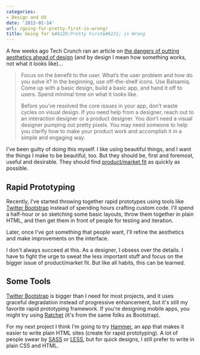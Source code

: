```yaml
---
categories:
- Design and UX
date: '2013-01-14'
url: /going-for-pretty-first-is-wrong/
title: Going for &#8220;Pretty First&#8221; is Wrong
---
```


A few weeks ago Tech Crunch ran an article on <a href="http://techcrunch.com/2012/11/24/a-designers-take-on-app-development-pretty-first-is-wrong/">the dangers of putting aesthetics ahead of design</a> (and by design I mean how something works, not what it looks like)...

<blockquote>Focus on the benefit to the user. What’s the user problem and how do you solve it? In the beginning, use off-the-shelf icons. Use Balsamiq. Come up with a basic design, build a basic app, and hand it off to users. Spend minimal time on what it looks like.

Before you’ve resolved the core issues in your app, don’t waste cycles on visual design. If you need help from a designer, reach out to an interaction designer or a product designer. You don’t need a visual designer pumping out pretty pixels. You may need someone to help you clarify how to make your product work and accomplish it in a simple and engaging way.</blockquote>

I've been guilty of doing this myself. I like using beautiful things, and I want the things I make to be beautiful, too. But they should be, first and foremost, useful and desirable. They should find <a href="http://pmarchive.com/guide_to_startups_part4">product/market fit</a> as quickly as possible.
<!--more-->
<h2>Rapid Prototyping</h2>

Recently, I've started throwing together rapid prototypes using tools like <a href="http://twitter.github.com/bootstrap/">Twitter Bootstrap</a> instead of spending hours crafting custom code. I'll spend a half-hour or so sketching some basic layouts, throw them together in plain HTML, and then get them in front of people for testing and iteration.

Later, once I've got something that people want, I'll refine the aesthetics and make improvements on the interface.

I don't always succeed at this. As a designer, I obsess over the details. I have to fight the urge to sweat the less important stuff and focus on the bigger issue of product/market fit. But like all habits, this can be learned.

<h2>Some Tools</h2>

<a href="twitter.github.com/bootstrap/">Twitter Bootstrap</a> is bigger than I need for most projects, and it uses graceful degradation instead of progressive enhancement, but it's still my favorite rapid prototyping framework. If you're designing mobile apps, you might try using <a href="http://maker.github.com/ratchet/">Ratchet</a> (it's from the same folks as Bootstrap).

For my next project I think I'm going to try <a href="http://hammerformac.com/">Hammer</a>, an app that makes it easier to write plain HTML sites (create for rapid prototyping). A lot of people swear by <a href="http://sass-lang.com/">SASS</a> or <a href="http://lesscss.org/">LESS</a>, but for quick designs, I still prefer to write in plain CSS and HTML.